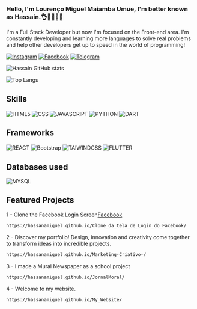 ### Hello, I'm Lourenço Miguel Maiamba Umue, I'm better known as Hassain.👌👨‍💻🫰🏀

<p>I'm a Full Stack Developer but now I'm focused on the Front-end area. I'm constantly developing and learning more languages ​​to solve real problems and help other developers get up to speed in the world of programming!</p>


[![Instagram](https://img.shields.io/badge/Instagram-E4405F?style=for-the-badge&logo=instagram&logoColor=white)](https://www.instagram.com/wanderleyhassain/)
[![Facebook](https://img.shields.io/badge/Facebook-1877F2?style=for-the-badge&logo=facebook&logoColor=white)](https://www.facebook.com/asanamiguel.locura)
[![Telegram](https://img.shields.io/badge/Telegram-2CA5E0?style=for-the-badge&logo=telegram&logoColor=white)](https://t.me/hassainmiguel)

![Hassain GitHub stats](https://github-readme-stats.vercel.app/api?username=Hassanamiguel&show_icons=true&theme=dracula)

![Top Langs](https://github-readme-stats.vercel.app/api/top-langs/?username=Hassanamiguel&langs_count=8)

## Skills


<div style="align:start;">
    <img align="center" alt="HTML5" src="https://img.shields.io/badge/HTML5-E34F26?style=for-the-badge&logo=html5&logoColor=white" />
    <img align="center" alt="CSS" src="https://img.shields.io/badge/CSS3-1572B6?style=for-the-badge&logo=css3&logoColor=white" />
    <img align="center" alt="JAVASCRIPT" src="https://img.shields.io/badge/JavaScript-F7DF1E?style=for-the-badge&logo=javascript&logoColor=black" />
    <img align="center" alt="PYTHON" src="https://img.shields.io/badge/Python-14354C?style=for-the-badge&logo=python&logoColor=white" />
    <img align="center" alt="DART" src="https://img.shields.io/badge/Dart-0175C2?style=for-the-badge&logo=dart&logoColor=white" />
</div>


## Frameworks


<div style="align:start;">
    <img align="center" alt="REACT" src="https://img.shields.io/badge/React-20232A?style=for-the-badge&logo=react&logoColor=61DAFB" />
    <img align="center" alt="Bootstrap" src="https://img.shields.io/badge/Bootstrap-563D7C?style=for-the-badge&logo=bootstrap&logoColor=white" />
    <img align="center" alt="TAIWINDCSS" src="https://img.shields.io/badge/Tailwind_CSS-38B2AC?style=for-the-badge&logo=tailwind-css&logoColor=white" />
    <img align="center" alt="FLUTTER" src="https://img.shields.io/badge/Flutter-02569B?style=for-the-badge&logo=flutter&logoColor=white" />
</div>


## Databases used

<div style="align:start;">
    <img align="center" alt="MYSQL" src="https://img.shields.io/badge/MySQL-00000F?style=for-the-badge&logo=mysql&logoColor=white" />
</div>



<h2>Featured Projects</h2>
<p>
    1 - Clone the Facebook Login Screen<a href="https://www.facebook.com/">Facebook</a>
</p>

```markdown
https://hassanamiguel.github.io/Clone_da_tela_de_Login_do_Facebook/
```
<p>
    2 - Discover my portfolio! Design, innovation and creativity come together to transform ideas into incredible projects.
</p>

```markdown
https://hassanamiguel.github.io/Marketing-Criativo-/
```

<p>
    3 - I made a Mural Newspaper as a school project
</p>

```markdown
https://hassanamiguel.github.io/JornalMoral/
```


<p>
    4 - Welcome to my website.
</p>

```markdown
https://hassanamiguel.github.io/My_Website/
```


